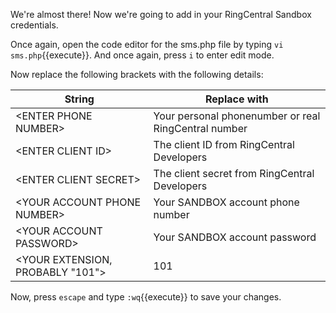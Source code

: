 We're almost there!  Now we're going to add in your RingCentral Sandbox credentials.

Once again, open the code editor for the sms.php file by typing `vi sms.php`{{execute}}.  And once again, press `i` to enter edit mode.

Now replace the following brackets with the following details:

| String| Replace with |
| --- | --- |
| &lt;ENTER PHONE NUMBER&gt; | Your personal phonenumber or real RingCentral number |
| &lt;ENTER CLIENT ID&gt; | The client ID from RingCentral Developers |
| &lt;ENTER CLIENT SECRET&gt; | The client secret from RingCentral Developers |
| &lt;YOUR ACCOUNT PHONE NUMBER&gt; | Your SANDBOX account phone number |
| &lt;YOUR ACCOUNT PASSWORD&gt; | Your SANDBOX account password |
| &lt;YOUR EXTENSION, PROBABLY "101"&gt; | 101 |

Now, press `escape` and type `:wq`{{execute}} to save your changes.


